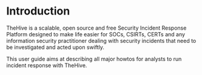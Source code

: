 # Introduction

TheHive is a scalable, open source and free Security Incident Response Platform designed to make life easier for SOCs, CSIRTs, CERTs and any information security practitioner dealing with security incidents that need to be investigated and acted upon swiftly.

This user guide aims at describing all major howtos for analysts to run incident response with TheHive.